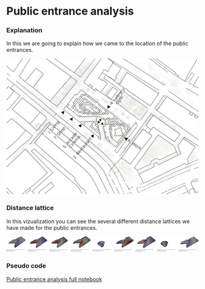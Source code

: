 # Public entrance analysis 

### Explanation

In this we are going to explain how we came to the location of the public entrances.

![title](../../../img/Public_entrances.png)

### Distance lattice

In this vizualization you can see the several different distance lattices we have made for the public entrances.

![title](../../../img/Entrance_lattices.png)

### Pseudo code


[Public entrance analysis full notebook](/spatial_computing_project_template/index/scripts/entrance_access/)